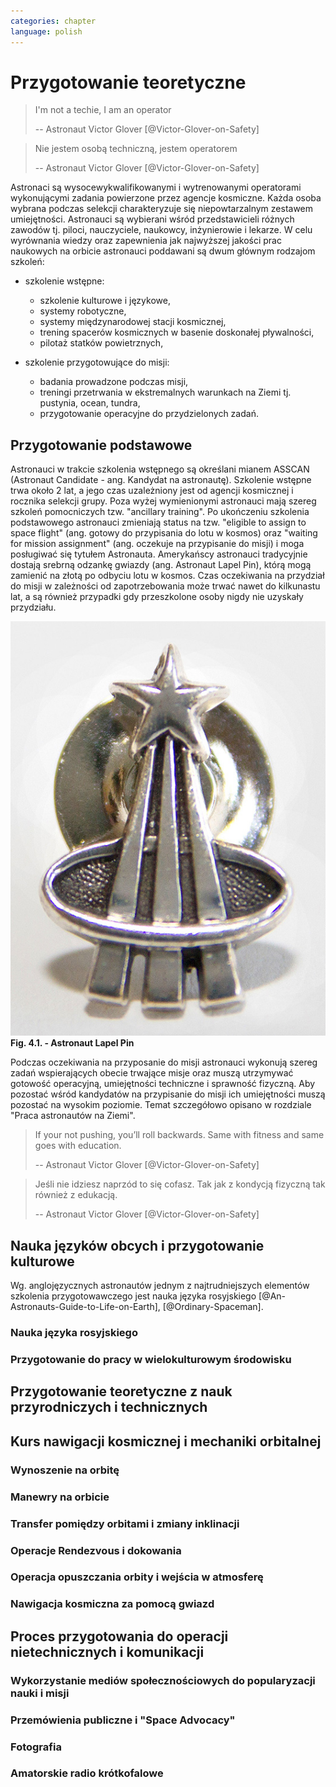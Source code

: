 ```yaml
---
categories: chapter
language: polish
---
```


# Przygotowanie teoretyczne

> I'm not a techie, I am an operator
>
> -- Astronaut Victor Glover [@Victor-Glover-on-Safety]

> Nie jestem osobą techniczną, jestem operatorem
>
> -- Astronaut Victor Glover [@Victor-Glover-on-Safety]

Astronaci są wysocewykwalifikowanymi i wytrenowanymi operatorami wykonującymi zadania powierzone przez agencje kosmiczne. Każda osoba wybrana podczas selekcji charakteryzuje się niepowtarzalnym zestawem umiejętności. Astronauci są wybierani wśród przedstawicieli różnych zawodów tj. piloci, nauczyciele, naukowcy, inżynierowie i lekarze. W celu wyrównania wiedzy oraz zapewnienia jak najwyższej jakości prac naukowych na orbicie astronauci poddawani są dwum głównym rodzajom szkoleń:

- szkolenie wstępne:

    - szkolenie kulturowe i językowe,
    - systemy robotyczne,
    - systemy międzynarodowej stacji kosmicznej,
    - trening spacerów kosmicznych w basenie doskonałej pływalności,
    - pilotaż statków powietrznych,

- szkolenie przygotowujące do misji:

    - badania prowadzone podczas misji,
    - treningi przetrwania w ekstremalnych warunkach na Ziemi tj. pustynia, ocean, tundra,
    - przygotowanie operacyjne do przydzielonych zadań.

## Przygotowanie podstawowe

Astronauci w trakcie szkolenia wstępnego są określani mianem ASSCAN (Astronaut Candidate - ang. Kandydat na astronautę). Szkolenie wstępne trwa około 2 lat, a jego czas uzależniony jest od agencji kosmicznej i rocznika selekcji grupy. Poza wyżej wymienionymi  astronauci mają szereg szkoleń pomocniczych tzw. "ancillary training". Po ukończeniu szkolenia podstawowego astronauci zmieniają status na tzw. "eligible to assign to space flight" (ang. gotowy do przypisania do lotu w kosmos) oraz "waiting for mission assignment" (ang. oczekuje na przypisanie do misji) i moga posługiwać się tytułem Astronauta. Amerykańscy astronauci tradycyjnie dostają srebrną odzankę gwiazdy (ang. Astronaut Lapel Pin), którą mogą zamienić na złotą po odbyciu lotu w kosmos. Czas oczekiwania na przydział do misji w zależności od zapotrzebowania może trwać nawet do kilkunastu lat, a są również przypadki gdy przeszkolone osoby nigdy nie uzyskały przydziału.

![Fig. 4.1. - Astronaut Lapel Pin](/img/astronaut-lapel-pin.jpg)
**Fig. 4.1. - Astronaut Lapel Pin**

Podczas oczekiwania na przyposanie do misji astronauci wykonują szereg zadań wspierających obecie trwające misje oraz muszą utrzymywać gotowość operacyjną, umiejętności techniczne i sprawność fizyczną. Aby pozostać wśród kandydatów na przypisanie do misji ich umiejętności muszą pozostać na wysokim poziomie. Temat szczegółowo opisano w rozdziale "Praca astronautów na Ziemi".

> If your not pushing, you’ll roll backwards.
> Same with fitness and same goes with education.
>
> -- Astronaut Victor Glover  [@Victor-Glover-on-Safety]

> Jeśli nie idziesz naprzód to się cofasz.
> Tak jak z kondycją fizyczną tak również z edukacją.
>
> -- Astronaut Victor Glover  [@Victor-Glover-on-Safety]

## Nauka języków obcych i przygotowanie kulturowe
<!-- TODO: Nauka języków obcych i przygotowanie kulturowe
- http://www.asc-csa.gc.ca/eng/astronauts/about-the-job/ongoing-training.asp
- As soon as they are recruited, Canadian astronauts begin learning Russian, and they continue to do so right up to their departure on a space mission.
- Onboard the ISS, the two official languages are:
    - English
    - Russian
- However, onboard the Soyuz capsule, the astronauts must be able to communicate solely in Russian with the Mission Control Centre in Moscow.
- They must master the language well enough for communication to be effortless even under the stress of a launch or in an emergency situation!
- http://www.asc-csa.gc.ca/eng/astronauts/about-the-job/ongoing-training.asp

- celowo wybrali 50% facetów i 50% kobiet
-->
Wg. anglojęzycznych astronautów jednym z najtrudniejszych elementów szkolenia przygotowawczego jest nauka języka rosyjskiego [@An-Astronauts-Guide-to-Life-on-Earth], [@Ordinary-Spaceman]. 

### Nauka języka rosyjskiego
<!-- TODO: Nauka języka rosyjskiego
- 1000h ćwiczeń zanim pojadą na szkolenie do Gwiezdnego Miasteczka w Rosji.
-->

### Przygotowanie do pracy w wielokulturowym środowisku

## Przygotowanie teoretyczne z nauk przyrodniczych i technicznych

## Kurs nawigacji kosmicznej i mechaniki orbitalnej

### Wynoszenie na orbitę

### Manewry na orbicie

### Transfer pomiędzy orbitami i zmiany inklinacji

### Operacje Rendezvous i dokowania

### Operacja opuszczania orbity i wejścia w atmosferę

### Nawigacja kosmiczna za pomocą gwiazd

## Proces przygotowania do operacji nietechnicznych i komunikacji
<!-- TODO: Proces przygotowania do operacji nietechnicznych i komunikacji
> communication is a foundation of any good team
> -- Astronaut Victor Glover
-->

### Wykorzystanie mediów społecznościowych do popularyzacji nauki i misji

### Przemówienia publiczne i "Space Advocacy"

### Fotografia

### Amatorskie radio krótkofalowe
